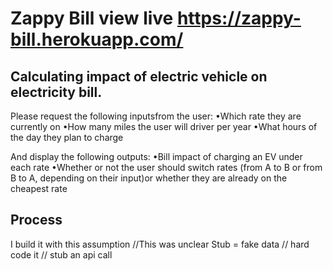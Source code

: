 # Zappy Bill view live https://zappy-bill.herokuapp.com/

## Calculating impact of electric vehicle on electricity bill.

Please request the following inputsfrom the user:
•Which rate they are currently on
•How many miles the user will driver per year
•What hours of the day they plan to charge

And display the following outputs:
•Bill impact of charging an EV under each rate
•Whether or not the user should switch rates (from A to B or from B to A, depending on their input)or whether they are already on the cheapest rate

## Process

I build it with this assumption //This was unclear
Stub = fake data // hard code it // stub an api call

